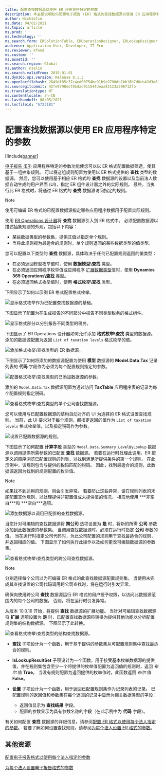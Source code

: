 ```yaml
---
title: 配置查找数据源以使用 ER 应用程序特定的参数
description: 本主题说明如何配置电子报告 (ER) 格式的查找数据源以使用 ER 应用程序特定的参数。
author: NickSelin
ms.date: 04/02/2021
ms.topic: article
ms.prod: ''
ms.technology: ''
ms.search.form: ERSolutionTable, EROperationDesigner, ERLookupDesigner, ERComponentLookupStructureEditing
audience: Application User, Developer, IT Pro
ms.reviewer: kfend
ms.custom: ''
ms.assetid: ''
ms.search.region: Global
ms.author: nselin
ms.search.validFrom: 2019-01-01
ms.dyn365.ops.version: Release 8.1.3
ms.openlocfilehash: 2849df85c37c4ed00754be91b9a9708db1bb16b7d0eb49d3a61d169037687196
ms.sourcegitcommit: 42fe9790ddf0bdad911544deaa82123a396712fb
ms.translationtype: HT
ms.contentlocale: zh-CN
ms.lasthandoff: 08/05/2021
ms.locfileid: "6723181"
---
```

# <a name="configure-lookup-data-sources-to-use-er-application-specific-parameters"></a>配置查找数据源以使用 ER 应用程序特定的参数 

[!include[banner](../includes/banner.md)]

[电子报告 (ER)](general-electronic-reporting.md) 应用程序特定的参数功能使您可以以 ER 格式配置数据筛选，使其基于一组抽象规则。 可以将这组规则配置为使用以 ER 格式提供的 **查找** 类型的数据源。 然后，您可以使用基于相应 ER 格式的 **查找** 数据源的设置以及当前法人数据自动生成的用户界面 (UI)，指定 ER 组件设计器之外的实际规则。 最终，当执行此 ER 格式时，将通过 ER 格式的 **查找** 数据源访问指定的规则。

> [!NOTE]
> 使用可编辑 ER 格式的已配置数据源指定哪些应用程序数据用于配置实际规则。

使用 [ER Operations 设计器](general-electronic-reporting.md#building-a-format-that-uses-a-data-model-as-a-base)将 **查找** 数据源引入到 ER 格式中。 必须配置数据源以描述抽象规则的外观，包括以下内容：

   - 某些数据类型的参数集，提供其值以指定单个规则。
   - 当将此规则视为最适合的规则时，单个规则返回的某些数据类型的值类型。

您可以配置以下类型的 **查找** 数据源，具体取决于任何已配置规则返回的值类型：

   - 在必须返回模型枚举值时，使用 **数据模型\查找** 类型。
   - 在必须返回应用程序枚举值或应用程序 [扩展数据类型](../extensibility/extensible-edts.md)值时，使用 **Dynamics 365 Operations\查找** 类型。
   - 在必须返回格式枚举值时，使用 **格式枚举\查找** 类型。

下图显示了如何以示例 ER 格式配置格式枚举。

   ![显示格式枚举作为已配置查找数据源的基础。](./media/er-lookup-data-sources-img1.gif)

下图显示了配置为在生成报告的不同部分中报告不同类型税务的格式组件。

   ![显示格式部分以分别报告不同类型的税务。](./media/er-lookup-data-sources-img2.png)

下图显示了 ER Operations 设计器如何允许添加 **格式枚举\查找** 类型的数据源。  添加的数据源配置为返回 `List of taxation levels` 格式枚举的值。

   ![添加格式枚举\查找类型的 ER 数据源。](./media/er-lookup-data-sources-img3.gif)

下图显示了如何将添加的数据源配置为使用 **模型** 数据源的 **Model.Data.Tax** 记录列表的 **代码** 字段作为必须为每个配置规则指定的参数。

![配置格式枚举\查找类型的已添加数据源的参数。](./media/er-lookup-data-sources-img4.gif)

添加的 `Model.Data.Tax` 数据源配置为通过访问 **TaxTable** 应用程序表的记录为每个配置规则指定税码。

   ![查看格式枚举\查找类型的单个公司查找数据源。](./media/er-lookup-data-sources-img5.gif)

您可以使用与已配置数据源的结构自动对齐的 UI 为选择的 ER 格式设置查找规则。 当前，此 UI 要求对于每个规则，都指定返回的值作为 `List of taxation levels` 格式枚举值，以及指定税码作为参数。

   ![设置已配置数据源的规则。](./media/er-lookup-data-sources-img6.gif)

下图显示了如何配置 **计算字段** 类型的 `Model.Data.Summary.LevelByLookup` 数据源以调用提供所需参数的已配置 **查找** 数据源。 若要在运行时处理此调用，ER 按定义的顺序浏览已配置规则的列表，以找到满足所提供条件的第一个规则。 在此示例中，该规则包含与提供的税码匹配的税码。 因此，找到最适合的规则，此数据源返回为找到的规则配置的枚举值。

> [!NOTE]
> 如果找不到适用的规则，则会引发异常。 若要防止这些异常，请在规则列表的末尾配置其他规则，以处理提供非配置值或未提供值的情况。 相应地使用 **\*非空白\***和 **\*空白\***选项。  
>
> ![添加数据源以调用已配置的查找数据源。](./media/er-lookup-data-sources-img7.png)

当您针对可编辑的查找数据源将 **跨公司** 选项设置为 **是** 时，将新的所需 **公司** 参数添加到此数据源的参数集。 当调用查找数据源时，必须在运行时指定 **公司** 参数的值。 当在运行时指定公司代码时，为此公司配置的规则用于查找最适合的规则，并返回相应的值。 下图显示了如何执行此操作以及如何更改可编辑数据源的参数集。

   ![查看格式枚举\查找类型的跨公司查找数据源。](./media/er-lookup-data-sources-img8.gif)

> [!NOTE]
> 分别选择每个公司以为可编辑 ER 格式的此查找数据源配置规则集。 当使用未完成其查找设置的公司代码调用跨公司查找时，将在运行时引发异常。
>
> 确保向使用跨公司 **查找** 数据源运行 ER 格式的用户授予权限，以访问此数据源范围内的每个公司的数据。 否则，将在运行时引发异常。

从版本 10.0.19 开始，将提供 **查找** 数据源的扩展功能。 当针对可编辑查找数据源将 **扩展** 选项设置为 **是** 时，已配置查找数据源将转换为提供其他功能以分析配置规则集的结构数据源。 下图显示了此转换。

   ![查看格式枚举\查找类型的结构查找数据源。](./media/er-lookup-data-sources-img9.gif)

- **查找** 子项设计为一个函数，用于基于提供的参数集从可配置规则集中查找最适合的规则。
- **IsLookupResultSet** 子项设计为一个函数，用于接受基本枚举数据源的提供值，并在规则集包含至少一个将提供的枚举值配置为返回值的规则时，返回 *布尔* 值 **True**。 当没有规则配置为返回提供的枚举值时，此函数返回 *布尔* 值 **False**。
- **设置** 子项设计为一个函数，用于返回已配置规则集作为记录列表的记录。 已配置规则的返回值和参数集在每个返回的记录中显示为相关数据类型的字段：

    - 返回值显示为 **查找结果** 字段。
    - 配置的参数显示为具有参数名称的字段（在此示例中为 **代码** 字段）。

有关如何配置 **查找** 数据源的详细信息，请参阅[配置 ER 格式以使用每个法人指定的参数](er-app-specific-parameters-configure-format.md)。 若要了解如何设置查找规则，请参阅[为每个法人设置 ER 格式的参数](er-app-specific-parameters-set-up.md)。

## <a name="additional-resources"></a>其他资源

[配置电子报告格式以使用每个法人指定的参数](er-app-specific-parameters-configure-format.md)

[为每个法人设置电子报告格式的参数](er-app-specific-parameters-set-up.md)
